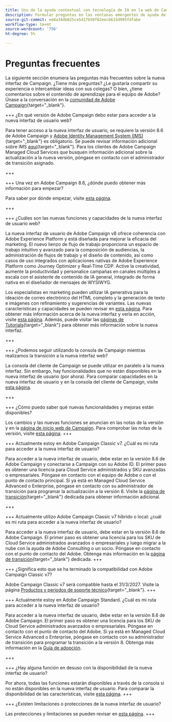 ```yaml
---
title: Uso de la ayuda contextual con tecnología de IA en la web de Campaign
description: Formular preguntas en las ventanas emergentes de ayuda de la web de Campaign
source-git-commit: ee8a34db025ce5d17b50f82eecb615d995fdfabe
workflow-type: tm+mt
source-wordcount: '756'
ht-degree: 5%

---
```



# Preguntas frecuentes

La siguiente sección enumera las preguntas más frecuentes sobre la nueva interfaz de Campaign. ¿Tiene más preguntas? ¿Le gustaría compartir su experiencia o intercambiar ideas con sus colegas? O bien, ¿tiene comentarios sobre el contenido de aprendizaje para el equipo de Adobe? Únase a la conversación en la [comunidad de Adobe Campaign](https://experienceleaguecommunities.adobe.com/t5/adobe-campaign-classic-v7/ct-p/adobe-campaign-classic-community){target="_blank"}.


+++ ¿En qué versión de Adobe Campaign debo estar para acceder a la nueva interfaz de usuario web?

Para tener acceso a la nueva interfaz de usuario, se requiere la versión 8.6 de Adobe Campaign y [Adobe Identity Management System (IMS)](https://helpx.adobe.com/es/enterprise/using/identity.html){target="_blank"} es obligatorio. Se puede revisar información adicional sobre IMS [aquí](https://experienceleague.adobe.com/en/docs/campaign/technotes-ac/tn-new/migrate-users-to-ims){target="_blank"}. Para los clientes de Adobe Campaign Managed Cloud Services que busquen información adicional sobre la actualización a la nueva versión, póngase en contacto con el administrador de transición asignado.

+++

+++ Una vez en Adobe Campaign 8.6, ¿dónde puedo obtener más información para empezar?

Para saber por dónde empezar, visite [esta página](../get-started/get-started.md).

+++

+++ ¿Cuáles son las nuevas funciones y capacidades de la nueva interfaz de usuario web?

La nueva interfaz de usuario de Adobe Campaign v8 ofrece coherencia con Adobe Experience Platform y está diseñada para mejorar la eficacia del marketing. El nuevo lienzo de flujo de trabajo proporciona un espacio de trabajo intuitivo y avanzado para la composición de audiencias, la administración de flujos de trabajo y el diseño de contenido, así como casos de uso integrados con aplicaciones nativas de Adobe Experience Platform como Journey Optimizer y Real-Time CDP.  Active la creatividad, aumente la productividad y personalice campañas en canales múltiples a escala con el asistente de contenido de IA general, integrado de forma nativa en el diseñador de mensajes de WYSIWYG.

Los especialistas en marketing pueden utilizar IA generativa para la ideación de correo electrónico del HTML completo y la generación de texto e imágenes con refinamiento y sugerencias de variantes.  Las nuevas características y capacidades se pueden revisar en [esta página](../rn/whats-new.md). Para obtener más información acerca de la nueva interfaz y verla en acción, visite [esta página](../get-started/user-interface.md). Además, puede visitar las [páginas de Tutorials](https://experienceleague.adobe.com/en/docs/campaign-web-learn/tutorials/overview){target="_blank"} para obtener más información sobre la nueva interfaz.

+++

+++  ¿Podemos seguir utilizando la consola de Campaign mientras realizamos la transición a la nueva interfaz web?

La consola del cliente de Campaign se puede utilizar en paralelo a la nueva interfaz. Sin embargo, hay funcionalidades que no están disponibles en la nueva interfaz de usuario (por ahora). Para comparar capacidades en la nueva interfaz de usuario y en la consola del cliente de Campaign, visite [esta página](../get-started/capability-matrix.md).

+++

+++ ¿Cómo puedo saber qué nuevas funcionalidades y mejoras están disponibles?

Los cambios y las nuevas funciones se anuncian en las notas de la versión y en la [página de inicio web de Campaign](../get-started/user-interface.md#user-interface-home). Para comprobar las notas de la versión, visite [esta página](../rn/release-notes.md).
+++


+++  Actualmente estoy en Adobe Campaign Classic v7. ¿Cuál es mi ruta para acceder a la nueva interfaz de usuario?

Para acceder a la nueva interfaz de usuario, debe estar en la versión 8.6 de Adobe Campaign y conectarse a Campaign con su Adobe ID. El primer paso es obtener una licencia para Cloud Service administrados y SKU avanzadas o empresariales. Póngase en contacto con el equipo de Adobe o con el punto de contacto principal. Si ya está en Managed Cloud Service Advanced o Enterprise, póngase en contacto con su administrador de transición para programar la actualización a la versión 8. Visite la [página de transición](https://experienceleague.adobe.com/en/docs/campaign/campaign-v8/new/v7-to-v8){target="_blank"} dedicada para obtener información adicional.

+++

+++  Actualmente utilizo Adobe Campaign Classic v7 híbrido o local: ¿cuál es mi ruta para acceder a la nueva interfaz de usuario?

Para acceder a la nueva interfaz de usuario, debe estar en la versión 8.6 de Adobe Campaign. El primer paso es obtener una licencia para los SKU de Cloud Service administrados avanzados o empresariales y luego migrar a la nube con la ayuda de Adobe Consulting o un socio. Póngase en contacto con el punto de contacto del Adobe. Obtenga más información en la [página de transición](https://experienceleague.adobe.com/en/docs/campaign/campaign-v8/new/v7-to-v8){target="_blank"} dedicada.
+++

+++ ¿Significa esto que se ha terminado la compatibilidad con Adobe Campaign Classic v7?

Adobe Campaign Classic v7 será compatible hasta el 31/3/2027. Visite la página [Productos y periodos de soporte técnico](https://helpx.adobe.com/support/programs/eol-matrix.html){target="_blank"}.
+++

+++ Actualmente estoy en Adobe Campaign Standard. ¿Cuál es mi ruta para acceder a la nueva interfaz de usuario?

Para acceder a la nueva interfaz de usuario, debe estar en la versión 8.6 de Adobe Campaign. El primer paso es obtener una licencia para los SKU de Cloud Service administrados avanzados o empresariales. Póngase en contacto con el punto de contacto del Adobe. Si ya está en Managed Cloud Service Advanced o Enterprise, póngase en contacto con su administrador de transición para programar la transición a la versión 8. Obtenga más información en la [Guía de adopción](../../adoption/home.md).

+++


+++ ¿Hay alguna función en desuso con la disponibilidad de la nueva interfaz de usuario?

Por ahora, todas las funciones estarán disponibles a través de la consola si no están disponibles en la nueva interfaz de usuario. Para comparar la disponibilidad de las características, visite [esta página](../get-started/capability-matrix.md).
+++


+++ ¿Existen limitaciones o protecciones de la nueva interfaz de usuario?

Las protecciones y limitaciones se pueden revisar en [esta página](../get-started/guardrails.md).
+++
